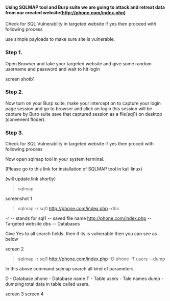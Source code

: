 #### Using SQLMAP tool and Burp suite we are going to attack and retreat data from our created website(http://phone.com/index.php)


Check for SQL Vulnerablity in targeted website if yes then proceed with following process 

use simple payloads to make sure site is vulnerable. 

### Step 1.
 
Open Browser and take your targeted website and give some random username and password and wait to hit login 

screen shotb1

### Step 2.

Now turn on your Burp suite, make your intercept on to capture your login page session and go to browser and click on login this session will be capture by Burp suite save that captured session as a file(sql1) on desktop (convenent floder).


### Step 3.

Check for SQL Vulnerablity in targeted website if yes then proced with following process 

Now open sqlmap tool in your system terminal.

(Please go to this link for installation of SQLMAP tool in kali linux)

(will update link shortly)

>sqlmap

screenshot 1

>sqlmap -r sql1 http://phone.com/index.php -dbs

-r   --  stands for
sql1 --  saved file name 
http://phone.com/index.php --  Targeted website 
dbs  --  Databases

Give Yes to all search fields. 
then if its is vulnerable then you can see as below

screen 2

>sqlmap -r sql1 http://phone.com/index.php -D phone -T users --dump

In this above command sqlmap search all kind of parameters.

D - Database 
phone - Database name
T     -  Table
users - Tale names
dump  - dumping total data in table called users.

screen 3
screen 4







